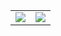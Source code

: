 



<table>
  <tr>
    <td style="border:0"><img src="https://github-readme-stats.vercel.app/api?username=BeardedBear&show_icons=true&theme=radical&count_private=true" /></td>
    <td style="border:0"><img src="https://github-readme-stats.vercel.app/api/top-langs?username=BeardedBear&show_icons=true&theme=radical&layout=compact" /></td>
  </tr>
</table>

